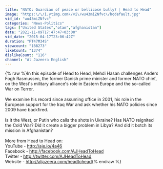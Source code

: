 ```yaml
---
title: "NATO: Guardian of peace or bellicose bully? | Head to Head"
image: "https:\/\/i.ytimg.com\/vi\/wu43miZNfvc\/hqdefault.jpg"
vid_id: "wu43miZNfvc"
categories: "News-Politics"
tags: ["United States","otan","afghanistan"]
date: "2021-11-09T17:47:47+03:00"
vid_date: "2015-04-17T23:06:42Z"
duration: "PT47M34S"
viewcount: "188273"
likeCount: "1374"
dislikeCount: "116"
channel: "Al Jazeera English"
---
```

{% raw %}In this episode of Head to Head, Mehdi Hasan challenges Anders Fogh Rasmussen, the former Danish prime minister and former NATO chief, on the West's military alliance's role in Eastern Europe and the so-called War on Terror.<br /><br />We examine his record since assuming office in 2001, his role in the European support for the Iraq War and ask whether his NATO policies since 2009 have backfired.<br /><br />Is it the West, or Putin who calls the shots in Ukraine? Has NATO reignited the Cold War? Did it create a bigger problem in Libya? And did it botch its mission in Afghanistan?<br /><br />More from Head to Head on:<br />YouTube - <a rel="nofollow" target="blank" href="http://aje.io/4a46">http://aje.io/4a46</a> <br />Facebook - <a rel="nofollow" target="blank" href="http://facebook.com/AJHeadToHead">http://facebook.com/AJHeadToHead</a> <br />Twitter - <a rel="nofollow" target="blank" href="http://twitter.com/AJHeadToHead">http://twitter.com/AJHeadToHead</a><br />Website - <a rel="nofollow" target="blank" href="http://aljazeera.com/headtohead">http://aljazeera.com/headtohead</a>{% endraw %}
